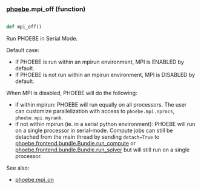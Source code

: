 ### [phoebe](phoebe.md).mpi_off (function)


```py

def mpi_off()

```



Run PHOEBE in Serial Mode.

Default case:
* If PHOEBE is run within an mpirun environment, MPI is ENABLED by default.
* If PHOEBE is not run within an mpirun environment, MPI is DISABLED by default.

When MPI is disabled, PHOEBE will do the following:
* if within mpirun: PHOEBE will run equally on all processors.  The user can
    customize parallelization with access to `phoebe.mpi.nprocs`,
    `phoebe.mpi.myrank`.
* if not within mpirun (ie. in a serial python environment): PHOEBE will
    run on a single processor in serial-mode.  Compute jobs can still
    be detached from the main thread by sending `detach=True` to
    [phoebe.frontend.bundle.Bundle.run_compute](phoebe.frontend.bundle.Bundle.run_compute.md) or
    [phoebe.frontend.bundle.Bundle.run_solver](phoebe.frontend.bundle.Bundle.run_solver.md) but will still run
    on a single processor.

See also:
* [phoebe.mpi_on](phoebe.mpi_on.md)

